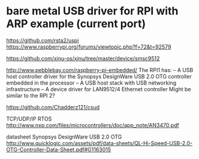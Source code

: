 # bare metal USB driver for RPI with ARP example (current port)

https://github.com/rsta2/uspi
https://www.raspberrypi.org/forums/viewtopic.php?f=72&t=92579

https://github.com/xinu-os/xinu/tree/master/device/smsc9512

http://www.pebblebay.com/raspberry-pi-embedded/
The RPI1 has:
– A USB host controller driver for the Synopsys DesignWare USB 2.0 OTG
controller embedded in the processor
– A USB host stack with USB networking infrastructure
– A device driver for LAN9512/4 Ethernet controller
Might be similar to the RPI 2?

https://github.com/Chadderz121/csud

TCP/UDP/IP RTOS
http://www.nxp.com/files/microcontrollers/doc/app_note/AN3470.pdf

datasheet Synopsys DesignWare USB 2.0 OTG
http://www.quicklogic.com/assets/pdf/data-sheets/QL-Hi-Speed-USB-2.0-OTG-Controller-Data-Sheet.pdf#G1163015
